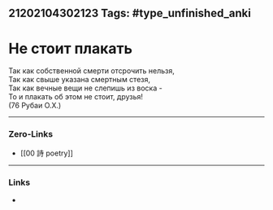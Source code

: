 21202104302123
Tags: #type_unfinished_anki 
---
# Не стоит плакать

  Так как собственной смерти отсрочить нельзя, <br>  Так как свыше указана смертным стезя, <br>  Так как вечные вещи не слепишь из воска -<br>  То и плакать об этом не стоит, друзья!<br>(76 Рубаи О.Х.)

---
### Zero-Links
- [[00 詩 poetry]]
---
### Links
-